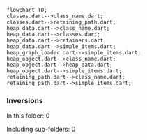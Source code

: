 <!---
Generated by https://github.com/polina-c/layerlens
Dependencies that create loops (inversions) are marked with `!`.
-->

```mermaid
flowchart TD;
classes.dart-->class_name.dart;
classes.dart-->retaining_path.dart;
heap_data.dart-->class_name.dart;
heap_data.dart-->classes.dart;
heap_data.dart-->retainers.dart;
heap_data.dart-->simple_items.dart;
heap_graph_loader.dart-->simple_items.dart;
heap_object.dart-->class_name.dart;
heap_object.dart-->heap_data.dart;
heap_object.dart-->simple_items.dart;
retaining_path.dart-->class_name.dart;
retaining_path.dart-->simple_items.dart;
```

### Inversions
In this folder: 0

Including sub-folders: 0

